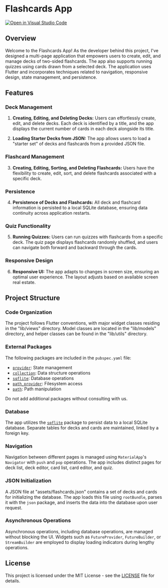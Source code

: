 # Flashcards App

[![Open in Visual Studio Code](https://classroom.github.com/assets/open-in-vscode-718a45dd9cf7e7f842a935f5ebbe5719a5e09af4491e668f4dbf3b35d5cca122.svg)](https://classroom.github.com/online_ide?assignment_repo_id=12417039&assignment_repo_type=AssignmentRepo)

## Overview

Welcome to the Flashcards App! As the developer behind this project, I've designed a multi-page application that empowers users to create, edit, and manage decks of two-sided flashcards. The app also supports running quizzes using cards drawn from a selected deck. The application uses Flutter and incorporates techniques related to navigation, responsive design, state management, and persistence.

## Features

### Deck Management

1. **Creating, Editing, and Deleting Decks:** Users can effortlessly create, edit, and delete decks. Each deck is identified by a title, and the app displays the current number of cards in each deck alongside its title.

2. **Loading Starter Decks from JSON:** The app allows users to load a "starter set" of decks and flashcards from a provided JSON file.

### Flashcard Management

3. **Creating, Editing, Sorting, and Deleting Flashcards:** Users have the flexibility to create, edit, sort, and delete flashcards associated with a specific deck.

### Persistence

4. **Persistence of Decks and Flashcards:** All deck and flashcard information is persisted to a local SQLite database, ensuring data continuity across application restarts.

### Quiz Functionality

5. **Running Quizzes:** Users can run quizzes with flashcards from a specific deck. The quiz page displays flashcards randomly shuffled, and users can navigate both forward and backward through the cards.

### Responsive Design

6. **Responsive UI:** The app adapts to changes in screen size, ensuring an optimal user experience. The layout adjusts based on available screen real estate.

## Project Structure

### Code Organization

The project follows Flutter conventions, with major widget classes residing in the "lib/views" directory. Model classes are located in the "lib/models" directory, and helper classes can be found in the "lib/utils" directory.

### External Packages

The following packages are included in the `pubspec.yaml` file:

- [`provider`](https://pub.dev/packages/provider): State management
- [`collection`](https://pub.dev/packages/collection): Data structure operations
- [`sqflite`](https://pub.dev/packages/sqflite): Database operations
- [`path_provider`](https://pub.dev/packages/path_provider): Filesystem access
- [`path`](https://pub.dev/packages/path): Path manipulation

Do not add additional packages without consulting with us.

### Database

The app utilizes the [`sqflite`](https://pub.dev/packages/sqflite) package to persist data to a local SQLite database. Separate tables for decks and cards are maintained, linked by a foreign key.

### Navigation

Navigation between different pages is managed using `MaterialApp`'s `Navigator` with `push` and `pop` operations. The app includes distinct pages for deck list, deck editor, card list, card editor, and quiz.

### JSON Initialization

A JSON file at "assets/flashcards.json" contains a set of decks and cards for initializing the database. The app loads this file using `rootBundle`, parses it with the `json` package, and inserts the data into the database upon user request.

### Asynchronous Operations

Asynchronous operations, including database operations, are managed without blocking the UI. Widgets such as `FutureProvider`, `FutureBuilder`, or `StreamBuilder` are employed to display loading indicators during lengthy operations.

## License

This project is licensed under the MIT License - see the [LICENSE](LICENSE.md) file for details.
